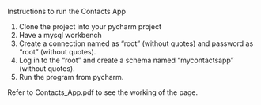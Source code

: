 Instructions to run the Contacts App

1) Clone the project into your pycharm project
2) Have a mysql workbench
3) Create a connection named as “root” (without quotes) and password as “root” (without quotes).
4) Log in to the “root” and create a schema named “mycontactsapp” (without quotes).
5) Run the program from pycharm.

Refer to Contacts_App.pdf to see the working of the page.